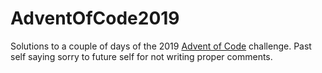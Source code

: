 # AdventOfCode2019
Solutions to a couple of days of the 2019 [Advent of Code](https://adventofcode.com/) challenge. 
Past self saying sorry to future self for not writing proper comments. 
